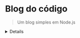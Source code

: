 # Blog do código
> Um blog simples em Node.js

<details>

Instalar pacotes:
```
npm install
```

</details>